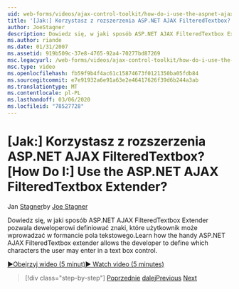 ```yaml
---
uid: web-forms/videos/ajax-control-toolkit/how-do-i-use-the-aspnet-ajax-filteredtextbox-extender
title: '[Jak:] Korzystasz z rozszerzenia ASP.NET AJAX FilteredTextbox? | Microsoft Docs'
author: JoeStagner
description: Dowiedz się, w jaki sposób ASP.NET AJAX FilteredTextbox Extender pozwala deweloperowi definiować znaki, które użytkownik może wprowadzać w formancie pola tekstowego.
ms.author: riande
ms.date: 01/31/2007
ms.assetid: 919b509c-37e8-4765-92a4-70277bd87269
msc.legacyurl: /web-forms/videos/ajax-control-toolkit/how-do-i-use-the-aspnet-ajax-filteredtextbox-extender
msc.type: video
ms.openlocfilehash: fb59f9b4f4ac61c15874673f0121350ba05fdb84
ms.sourcegitcommit: e7e91932a6e91a63e2e46417626f39d6b244a3ab
ms.translationtype: MT
ms.contentlocale: pl-PL
ms.lasthandoff: 03/06/2020
ms.locfileid: "78527728"
---
```

# <a name="how-do-i-use-the-aspnet-ajax-filteredtextbox-extender"></a><span data-ttu-id="1a505-104">[Jak:] Korzystasz z rozszerzenia ASP.NET AJAX FilteredTextbox?</span><span class="sxs-lookup"><span data-stu-id="1a505-104">[How Do I:] Use the ASP.NET AJAX FilteredTextbox Extender?</span></span>

<span data-ttu-id="1a505-105">Jan [Stagner](https://github.com/JoeStagner)</span><span class="sxs-lookup"><span data-stu-id="1a505-105">by [Joe Stagner](https://github.com/JoeStagner)</span></span>

<span data-ttu-id="1a505-106">Dowiedz się, w jaki sposób ASP.NET AJAX FilteredTextbox Extender pozwala deweloperowi definiować znaki, które użytkownik może wprowadzać w formancie pola tekstowego.</span><span class="sxs-lookup"><span data-stu-id="1a505-106">Learn how the handy ASP.NET AJAX FilteredTextbox extender allows the developer to define which characters the user may enter in a text box control.</span></span>

[<span data-ttu-id="1a505-107">&#9654;Obejrzyj wideo (5 minut)</span><span class="sxs-lookup"><span data-stu-id="1a505-107">&#9654; Watch video (5 minutes)</span></span>](https://channel9.msdn.com/Blogs/ASP-NET-Site-Videos/how-do-i-use-the-aspnet-ajax-filteredtextbox-extender)

> [!div class="step-by-step"]
> <span data-ttu-id="1a505-108">[Poprzednie](how-do-i-use-the-aspnet-ajax-dynamicpopulate-extender.md)
> [dalej](how-do-i-use-the-aspnet-ajax-hovermenu-extender.md)</span><span class="sxs-lookup"><span data-stu-id="1a505-108">[Previous](how-do-i-use-the-aspnet-ajax-dynamicpopulate-extender.md)
[Next](how-do-i-use-the-aspnet-ajax-hovermenu-extender.md)</span></span>
